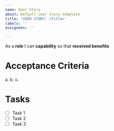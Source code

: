 ```yaml
---
name: User Story
about: Default user story template
title: 'USER STORY: <Title>'
labels: ''
assignees: ''

---
```


As a **role** I can **capability** so that **received benefits**

# Acceptance Criteria
a.
b.
c.

# Tasks
- [ ] Task 1
- [ ] Task 2
- [ ] Task 3
